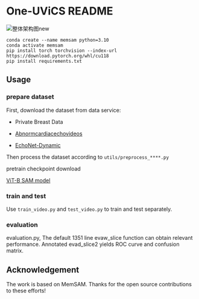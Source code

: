 # One-UViCS README
![整体架构图new](C:\Users\MSI-PC\Desktop\One论文\整体架构图new.png)

```
conda create --name memsam python=3.10
conda activate memsam
pip install torch torchvision --index-url https://download.pytorch.org/whl/cu118
pip install requirements.txt
```

## Usage
### prepare dataset
First, download the dataset from data service:

- Private Breast Data

- [Abnormcardiacechovideos](https://www.kaggle.com/datasets/xiaoweixumedicalai/abnormcardiacechovideos)

- [EchoNet-Dynamic](https://echonet.github.io/dynamic/index.html)

Then process the dataset according to `utils/preprocess_****.py` 

pretrain checkpoint download

[ViT-B SAM model](https://dl.fbaipublicfiles.com/segment_anything/sam_vit_b_01ec64.pth)

### train and test
Use `train_video.py` and `test_video.py` to train and test separately.

### evaluation

evaluation.py, The default 1351 line evaw_slice function can obtain relevant performance. Annotated evad_slice2 yields ROC curve and confusion matrix.

## Acknowledgement
The work is based on MemSAM. Thanks for the open source contributions to these efforts!

